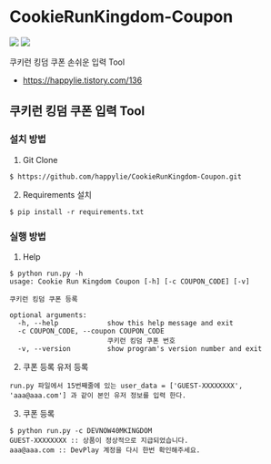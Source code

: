 # CookieRunKingdom-Coupon
<div>
<img src="https://hits.seeyoufarm.com/api/count/incr/badge.svg?url=https%3A%2F%2Fgithub.com%2Fhappylie%2FCookieRunKingdom-Coupon&count_bg=%2379C83D&title_bg=%23555555&icon=github.svg&icon_color=%23E7E7E7&title=view&edge_flat=false"/>
<img src="https://img.shields.io/badge/Python->=3.5-blue?logo=python&logoColor=white" />
</div>

쿠키런 킹덤 쿠폰 손쉬운 입력 Tool
- https://happylie.tistory.com/136

## 쿠키런 킹덤 쿠폰 입력 Tool
### 설치 방법
1. Git Clone
```
$ https://github.com/happylie/CookieRunKingdom-Coupon.git
```
2. Requirements 설치
```
$ pip install -r requirements.txt
```
### 실행 방법
1. Help
```
$ python run.py -h                 
usage: Cookie Run Kingdom Coupon [-h] [-c COUPON_CODE] [-v]

쿠키런 킹덤 쿠폰 등록

optional arguments:
  -h, --help            show this help message and exit
  -c COUPON_CODE, --coupon COUPON_CODE
                        쿠키런 킹덤 쿠폰 번호
  -v, --version         show program's version number and exit
```
2. 쿠폰 등록 유저 등록
```
run.py 파일에서 15번째줄에 있는 user_data = ['GUEST-XXXXXXXX', 'aaa@aaa.com'] 과 같이 본인 유저 정보를 입력 한다.  
```
3. 쿠폰 등록
```
$ python run.py -c DEVNOW40MKINGDOM
GUEST-XXXXXXXX :: 상품이 정상적으로 지급되었습니다.
aaa@aaa.com :: DevPlay 계정을 다시 한번 확인해주세요.
```